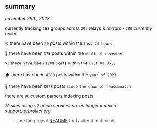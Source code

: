 
## summary
_november 29th, 2023_

currently tracking `163` groups across `299` relays & mirrors - _`109` currently online_

⏲ there have been `20` posts within the `last 24 hours`

🦈 there have been `375` posts within the `month of november`

🪐 there have been `1308` posts within the `last 90 days`

🏚 there have been `4288` posts within the `year of 2023`

🦕 there have been `8978` posts `since the dawn of ransomwatch`

there are `96` custom parsers indexing posts

_`20` sites using v2 onion services are no longer indexed - [support.torproject.org](https://support.torproject.org/onionservices/v2-deprecation/)_

> see the project [README](https://github.com/joshhighet/ransomwatch#ransomwatch--) for backend technicals
